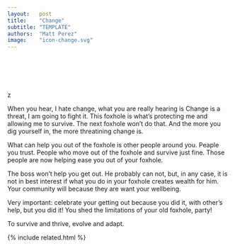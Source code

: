```yaml
---
layout:   post
title:    "Change"
subtitle: "TEMPLATE"
authors:  "Matt Perez"
image:    "icon-change.svg"
---
```


<div style="display:none;">
 <p><span class="_quotespan">I hate change.</span></p>
</div>

<h1>&nbsp;</h1>z
 <p>When you hear, <span class="_quotespan">I hate change</span>, what you are really hearing is <span call="_quotespan">Change is a threat, I am going to fight it. This foxhole is what&rsquo;s protecting me and allowing me to survive</span>. The next foxhole won&rsquo;t do that. And the more you dig yourself in, the more threatining change is.</p>
 <p>What can help you out of the foxhole is other people around you. Peaple you trust. People who move out of the foxhole and survive just fine. Those people are now helping ease you out of your foxhole.</p>
 <p>The boss won&rsquo;t help you get out. He probably can not, but, in any case, it is not in best interest if what you do in your foxhole creates wealth for him. Your community will because they are want your wellbeing.</p>
 <p>Very important: celebrate your getting out because you did it, with other&rsquo;s help, but you did it! You shed the limitations of your old foxhole, party!</p>
 <p>To survive and thrive, evolve and adapt.</p>

{% include related.html %}
